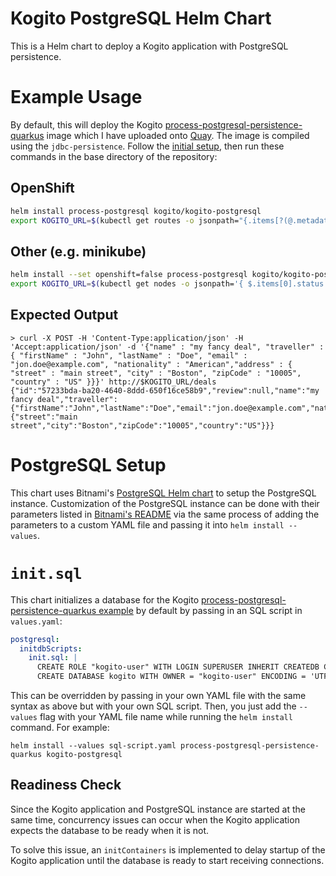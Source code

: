 # Kogito PostgreSQL Helm Chart
This is a Helm chart to deploy a Kogito application with PostgreSQL 
persistence. 

# Example Usage
By default, this will deploy the Kogito [process-postgresql-persistence-quarkus](https://github.com/kiegroup/kogito-examples/tree/stable/process-postgresql-persistence-quarkus) 
image which I have uploaded onto 
[Quay](https://quay.io/repository/kmok/process-postgresql-persistence-quarkus?tab=tags). The 
image is compiled using the `jdbc-persistence`. Follow the [initial setup](../README.md#Usage), then run these commands
in the base directory of the repository:
## OpenShift
```sh
helm install process-postgresql kogito/kogito-postgresql
export KOGITO_URL=$(kubectl get routes -o jsonpath="{.items[?(@.metadata.name=='process-postgresql')].spec.host}")
```

## Other (e.g. minikube)
```sh
helm install --set openshift=false process-postgresql kogito/kogito-postgresql
export KOGITO_URL=$(kubectl get nodes -o jsonpath='{ $.items[0].status.addresses[?(@.type=="InternalIP")].address }'):32000
```

## Expected Output
```
> curl -X POST -H 'Content-Type:application/json' -H 'Accept:application/json' -d '{"name" : "my fancy deal", "traveller" : { "firstName" : "John", "lastName" : "Doe", "email" : "jon.doe@example.com", "nationality" : "American","address" : { "street" : "main street", "city" : "Boston", "zipCode" : "10005", "country" : "US" }}}' http://$KOGITO_URL/deals
{"id":"57233bda-ba20-4640-8ddd-650f16ce58b9","review":null,"name":"my fancy deal","traveller":{"firstName":"John","lastName":"Doe","email":"jon.doe@example.com","nationality":"American","address":{"street":"main street","city":"Boston","zipCode":"10005","country":"US"}}}
```

# PostgreSQL Setup
This chart uses Bitnami's [PostgreSQL Helm chart](https://github.com/bitnami/charts/tree/master/bitnami/postgresql) 
to setup the PostgreSQL instance.
Customization of the PostgreSQL instance can be done 
with their parameters listed in [Bitnami's README](https://github.com/bitnami/charts/tree/master/bitnami/postgresql#parameters) 
via the same process of adding the parameters to a custom 
YAML file and passing it into `helm install --values`.

# `init.sql`
This chart initializes a database for the Kogito [process-postgresql-persistence-quarkus 
example](https://github.com/kiegroup/kogito-examples/tree/stable/process-postgresql-persistence-quarkus) by 
default
by passing in an SQL script in `values.yaml`:
```yaml
postgresql:
  initdbScripts:
    init.sql: |
      CREATE ROLE "kogito-user" WITH LOGIN SUPERUSER INHERIT CREATEDB CREATEROLE NOREPLICATION ENCRYPTED PASSWORD 'md54adb613a8ffdd707e032c918d791e2e5';
      CREATE DATABASE kogito WITH OWNER = "kogito-user" ENCODING = 'UTF8' LC_COLLATE = 'en_US.UTF-8' LC_CTYPE = 'en_US.UTF-8' TABLESPACE = pg_default CONNECTION LIMIT = -1;
```
This can be overridden by passing in your own YAML file with 
the same syntax as above but with your own SQL script. Then, 
you just add the `--values` flag with your YAML file name while running the `helm install` command. 
For example:
```
helm install --values sql-script.yaml process-postgresql-persistence-quarkus kogito-postgresql
```

## Readiness Check
Since the Kogito application and PostgreSQL instance are 
started at the same time, concurrency issues can occur when 
the Kogito application expects the database to be ready when 
it is not.

To solve this issue, an `initContainers` is implemented to delay startup of the Kogito application until the database is ready to start receiving connections. 
